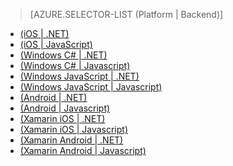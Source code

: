 ﻿> [AZURE.SELECTOR-LIST (Platform | Backend)]
- [(iOS | .NET)](/pt-br/documentation/articles/mobile-services-dotnet-backend-ios-get-started-push/)
- [(iOS | JavaScript)](/pt-br/documentation/articles/mobile-services-javascript-backend-ios-get-started-push/)
- [(Windows C# | .NET)](/pt-br/documentation/articles/mobile-services-dotnet-backend-windows-universal-dotnet-get-started-push/)
- [(Windows C# | Javascript)](/pt-br/documentation/articles/mobile-services-javascript-backend-windows-universal-dotnet-get-started-push/)
- [(Windows JavaScript | .NET)](/pt-br/documentation/articles/mobile-services-dotnet-backend-windows-universal-javascript-get-started-push/)
- [(Windows JavaScript | Javascript)](/pt-br/documentation/articles/mobile-services-javascript-backend-windows-universal-javascript-get-started-push/)
- [(Android | .NET)](/pt-br/documentation/articles/mobile-services-dotnet-backend-android-get-started-push/)
- [(Android | Javascript)](/pt-br/documentation/articles/mobile-services-javascript-backend-android-get-started-push/)
- [(Xamarin iOS | .NET)](/pt-br/documentation/articles/mobile-services-dotnet-backend-xamarin-ios-get-started-push/)
- [(Xamarin iOS | Javascript)](/pt-br/documentation/articles/partner-xamarin-mobile-services-ios-get-started-push/)
- [(Xamarin Android | .NET)](/pt-br/documentation/articles/mobile-services-dotnet-backend-xamarin-android-get-started-push/)
- [(Xamarin Android | Javascript)](/pt-br/documentation/articles/partner-xamarin-mobile-services-android-get-started-push/)
<!--HONumber=42-->

